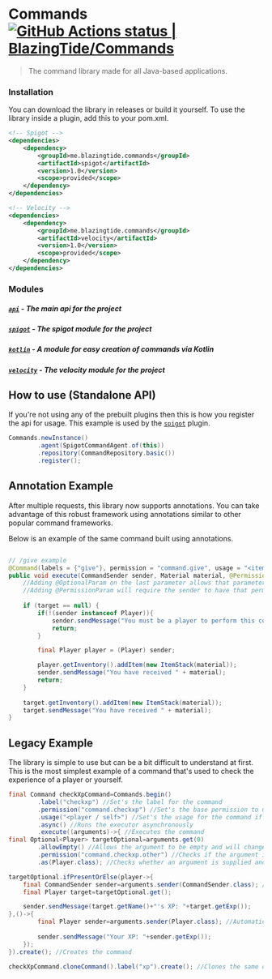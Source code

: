 # Commands [<!--lint ignore no-dead-urls-->![GitHub Actions status | BlazingTide/Commands](https://github.com/BlazingTide/Commands/workflows/Maven%20Build/badge.svg)](https://github.com/sdras/awesome-actions/actions?workflow=Lint+Awesome+List)

> The command library made for all Java-based applications.

### Installation

You can download the library in releases or build it yourself. To use the library inside a plugin, add this to your
pom.xml.

```xml
<!-- Spigot -->
<dependencies>
    <dependency>
        <groupId>me.blazingtide.commands</groupId>
        <artifactId>spigot</artifactId>
        <version>1.0</version>
        <scope>provided</scope>
    </dependency>
</dependencies>

<!-- Velocity -->
<dependencies>
    <dependency>
        <groupId>me.blazingtide.commands</groupId>
        <artifactId>velocity</artifactId>
        <version>1.0</version>
        <scope>provided</scope>
    </dependency>
</dependencies>
```

### Modules

##### [`api`](https://github.com/BlazingTide/Commands/tree/master/api) - The main api for the project

##### [`spigot`](https://github.com/BlazingTide/Commands/tree/master/spigot) - The spigot module for the project

##### [`kotlin`](https://github.com/BlazingTide/Commands/tree/master/kotlin) - A module for easy creation of commands via Kotlin

##### [`velocity`](https://github.com/BlazingTide/Commands/tree/master/velocity) - The velocity module for the project

## How to use (Standalone API)

If you're not using any of the prebuilt plugins then this is how you register the api for usage. This example is used by
the [`spigot`](https://github.com/BlazingTide/Commands/tree/master/spigot) plugin.

```java
Commands.newInstance()
        .agent(SpigotCommandAgent.of(this))
        .repository(CommandRepository.basic())
        .register();
```

## Annotation Example

After multiple requests, this library now supports annotations. You can take advantage of this robust framework using
annotations similar to other popular command frameworks.

Below is an example of the same command built using annotations.

```java

// /give example
@Command(labels = {"give"}, permission = "command.give", usage = "<item> <player>")
public void execute(CommandSender sender, Material material, @PermissionParam("command.give.other") @OptionalParam Player target) { 
    //Adding @OptionalParam on the last parameter allows that parameter to be nullable
    //Adding @PermissionParam will require the sender to have that permission to use that parameter    
    
    if (target == null) {
        if(!(sender instanceof Player)){
            sender.sendMessage("You must be a player to perform this command!")
            return;
        }

        final Player player = (Player) sender;

        player.getInventory().addItem(new ItemStack(material));
        sender.sendMessage("You have received " + material);
        return;
    }
    
    target.getInventory().addItem(new ItemStack(material));
    target.sendMessage("You have received " + material);
}
```

## Legacy Example

The library is simple to use but can be a bit difficult to understand at first. This is the most simplest example of a
command that's used to check the experience of a player or yourself.

```java
final Command checkXpCommand=Commands.begin()
        .label("checkxp") //Set's the label for the command
        .permission("command.checkxp") //Set's the base permission to use the command
        .usage("<player / self>") //Set's the usage for the command if there isn't enough arguments
        .async() //Runs the executor asynchronously
        .execute((arguments)->{ //Executes the command
final Optional<Player> targetOptional=arguments.get(0)
        .allowEmpty() //Allows the argument to be empty and will change the return signature to Optional<Type>
        .permission("command.checkxp.other") //Checks if the argument is supplied that the player has permission to perform this command
        .as(Player.class); //Checks whether an argument is supplied and checks if the argument is a Spigot Player

targetOptional.ifPresentOrElse(player->{
    final CommandSender sender=arguments.sender(CommandSender.class); //Automatically converts the sender object into a CommandSender
    final Player target=targetOptional.get();

    sender.sendMessage(target.getName()+"'s XP: "+target.getExp());
},()->{
        final Player sender=arguments.sender(Player.class); //Automatically converts the sender object into a Player and if the sender isn't a player then the command will stop
    
        sender.sendMessage("Your XP: "+sender.getExp());
    });
}).create(); //Creates the command

checkXpCommand.cloneCommand().label("xp").create(); //Clones the same command but under a different label
```


